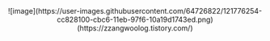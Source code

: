 <center>![image](https://user-images.githubusercontent.com/64726822/121776254-cc828100-cbc6-11eb-97f6-10a19d1743ed.png)(https://zzangwoolog.tistory.com/)</center>
